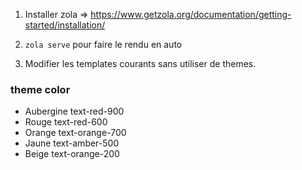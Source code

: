 1. Installer zola => https://www.getzola.org/documentation/getting-started/installation/

2. `zola serve` pour faire le rendu en auto

3. Modifier les templates courants sans utiliser de themes.


### theme color

* Aubergine text-red-900	
* Rouge text-red-600	
* Orange text-orange-700	
* Jaune text-amber-500	
* Beige text-orange-200